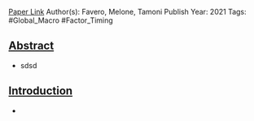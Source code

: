 
[Paper Link](obsidian://open?vault=Akul's%20Notebook&file=Library%2Fjournals%2Cmagazines%2FSSRN%20Papers%2FMacro%20Trends%20and%20Factor%20Timing%20(2021).pdf)
Author(s): Favero, Melone, Tamoni
Publish Year: 2021
Tags: #Global_Macro #Factor_Timing 

## <u>Abstract</u>
- sdsd

## <u>Introduction</u>
- 